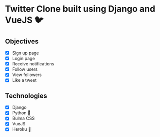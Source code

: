 # Twitter Clone built using Django and VueJS :bird:

## Objectives

- [x] Sign up page
- [x] Login page
- [x] Receive notifications
- [x] Follow users
- [x] View followers
- [x] Like a tweet

## Technologies

- [x] Django
- [x] Python :snake:
- [x] Bulma CSS
- [x] VueJS
- [x] Heroku :rocket:
